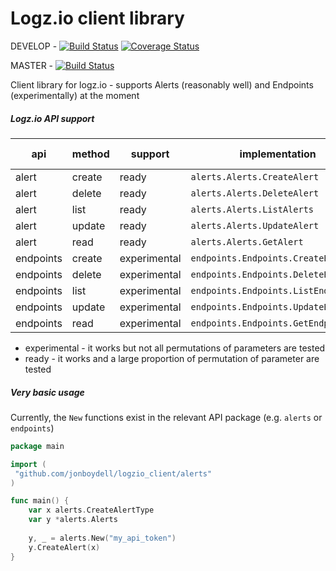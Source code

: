 # Logz.io client library

DEVELOP - [![Build Status](https://travis-ci.org/jonboydell/logzio_client.svg?branch=develop)](https://travis-ci.org/jonboydell/logzio_client) [![Coverage Status](https://coveralls.io/repos/github/jonboydell/logzio_client/badge.svg?branch=develop)](https://coveralls.io/github/jonboydell/logzio_client?branch=develop)

MASTER - [![Build Status](https://travis-ci.org/jonboydell/logzio_client.svg?branch=master)](https://travis-ci.org/jonboydell/logzio_client)

Client library for logz.io - supports Alerts (reasonably well) and Endpoints (experimentally) at the moment

##### Logz.io API support

|api  |method|support     |implementation|test coverage|
|-----|------|------------|--------------|-------------|
|alert|create|ready|`alerts.Alerts.CreateAlert` |yes          |
|alert|delete|ready|`alerts.Alerts.DeleteAlert` |yes          |
|alert|list  |ready|`alerts.Alerts.ListAlerts`  |yes          |
|alert|update|ready|`alerts.Alerts.UpdateAlert` |yes          |
|alert|read  |ready|`alerts.Alerts.GetAlert`    |yes          |
|endpoints|create|experimental|`endpoints.Endpoints.CreateEndpoint` |yes          |
|endpoints|delete|experimental|`endpoints.Endpoints.DeleteEndpoint` |yes          |
|endpoints|list  |experimental|`endpoints.Endpoints.ListEndpoints`  |yes          |
|endpoints|update|experimental|`endpoints.Endpoints.UpdateEndpoint` |yes          |
|endpoints|read  |experimental|`endpoints.Endpoints.GetEndpoint`    |yes          |


- experimental - it works but not all permutations of parameters are tested
- ready - it works and a large proportion of permutation of parameter are tested

##### Very basic usage

Currently, the `New` functions exist in the relevant API package (e.g. `alerts` or `endpoints`)

```go
package main

import (
 "github.com/jonboydell/logzio_client/alerts"
)

func main() {
	var x alerts.CreateAlertType
	var y *alerts.Alerts
	
	y, _ = alerts.New("my_api_token")
	y.CreateAlert(x)
}

```
